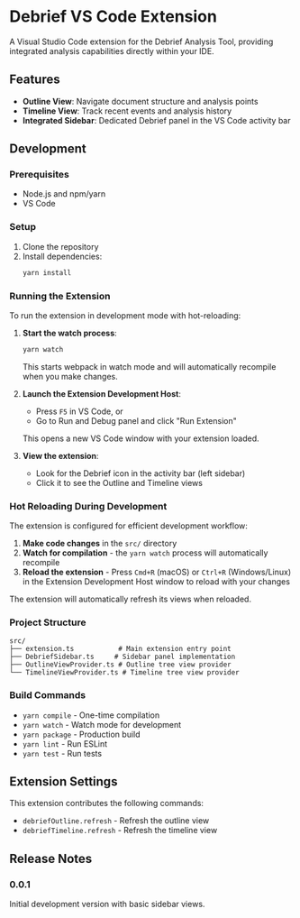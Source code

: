 # Debrief VS Code Extension

A Visual Studio Code extension for the Debrief Analysis Tool, providing integrated analysis capabilities directly within your IDE.

## Features

- **Outline View**: Navigate document structure and analysis points
- **Timeline View**: Track recent events and analysis history
- **Integrated Sidebar**: Dedicated Debrief panel in the VS Code activity bar

## Development

### Prerequisites

- Node.js and npm/yarn
- VS Code

### Setup

1. Clone the repository
2. Install dependencies:
   ```bash
   yarn install
   ```

### Running the Extension

To run the extension in development mode with hot-reloading:

1. **Start the watch process**:
   ```bash
   yarn watch
   ```
   This starts webpack in watch mode and will automatically recompile when you make changes.

2. **Launch the Extension Development Host**:
   - Press `F5` in VS Code, or
   - Go to Run and Debug panel and click "Run Extension"
   
   This opens a new VS Code window with your extension loaded.

3. **View the extension**:
   - Look for the Debrief icon in the activity bar (left sidebar)
   - Click it to see the Outline and Timeline views

### Hot Reloading During Development

The extension is configured for efficient development workflow:

1. **Make code changes** in the `src/` directory
2. **Watch for compilation** - the `yarn watch` process will automatically recompile
3. **Reload the extension** - Press `Cmd+R` (macOS) or `Ctrl+R` (Windows/Linux) in the Extension Development Host window to reload with your changes

The extension will automatically refresh its views when reloaded.

### Project Structure

```
src/
├── extension.ts           # Main extension entry point
├── DebriefSidebar.ts     # Sidebar panel implementation
├── OutlineViewProvider.ts # Outline tree view provider
└── TimelineViewProvider.ts # Timeline tree view provider
```

### Build Commands

- `yarn compile` - One-time compilation
- `yarn watch` - Watch mode for development
- `yarn package` - Production build
- `yarn lint` - Run ESLint
- `yarn test` - Run tests

## Extension Settings

This extension contributes the following commands:

- `debriefOutline.refresh` - Refresh the outline view
- `debriefTimeline.refresh` - Refresh the timeline view

## Release Notes

### 0.0.1

Initial development version with basic sidebar views.
